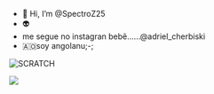 - 👋 Hi, I’m @SpectroZ25
- 👽
- me segue no instagran bebẽ......@adriel_cherbiski
- 🇦🇴soy angolanu;-;

![SCRATCH](https://img.shields.io/badge/Scratch-4D97FF?style=for-the-badge&logo=Scratch&logoColor=white)
<!---https://img.shields.io/badge/Java-ED8B00?style=for-the-badge&logo=java&logoColor=white
SpectroZ25/SpectroZ25 is a ✨ special ✨ repository because its `README.md` (this file) appears on your GitHub profile.
You can click the Preview linkhttps://img.shields.io/badge/JavaScript-323330?style=for-the-badge&logo=javascript&logoColor=F7DF1E to take a look at your changes.
--->
<img src="https://img.shields.io/badge/JavaScript-323330?style=for-the-badge&logo=javascript&logoColor=F7DF1E">
